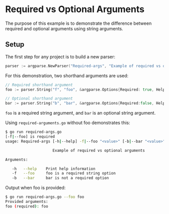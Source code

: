 # Required vs Optional Arguments

The purpose of this example is to demonstrate the difference between required
and optional arguments using string arguments.

## Setup

The first step for any project is to build a new parser:

```go
parser := argparse.NewParser("Required-args", "Example of required vs optional arguments")
```

For this demonstration, two shorthand arguments are used:

```go
// Required shorthand argument
foo := parser.String("f", "foo", &argparse.Options{Required: true, Help: "foo is a required string option"})

// Optional shorthand argument
bar := parser.String("b", "bar", &argparse.Options{Required:false, Help: "bar is not a required option"})
```

`foo` is a required string argument, and `bar` is an optional string argument.

Using `required-arguments.go` without foo demonstrates this:

```bash
$ go run required-args.go
[-f|--foo] is required
usage: Required-args [-h|--help] -f|--foo "<value>" [-b|--bar "<value>"]

                     Example of required vs optional arguments

Arguments:

   -h   --help    Print help information
   -f   --foo     foo is a required string option
   -b   --bar     bar is not a required option


```

Output when foo is provided:

```bash
$ go run required-args.go --foo foo
Provided arguments:
foo (required): foo
```
